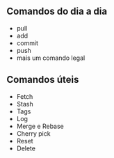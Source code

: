 ## Comandos do dia a dia

- pull
- add
- commit
- push
- mais um comando legal
## Comandos úteis

- Fetch
- Stash
- Tags
- Log
- Merge e Rebase
- Cherry pick
- Reset
- Delete
